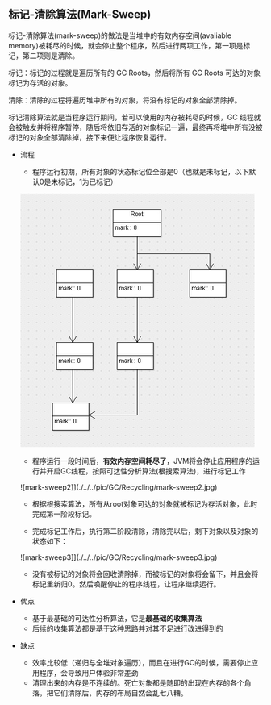 ## 标记-清除算法(Mark-Sweep)

标记-清除算法(mark-sweep)的做法是当堆中的有效内存空间(avaliable memory)被耗尽的时候，就会停止整个程序，然后进行两项工作，第一项是标记，第二项则是清除。

标记：标记的过程就是遍历所有的 GC Roots，然后将所有 GC Roots 可达的对象标记为存活的对象。

清除：清除的过程将遍历堆中所有的对象，将没有标记的对象全部清除掉。

标记清除算法就是当程序运行期间，若可以使用的内存被耗尽的时候，GC 线程就会被触发并将程序暂停，随后将依旧存活的对象标记一遍，最终再将堆中所有没被标记的对象全部清除掉，接下来便让程序恢复运行。

* 流程

	* 程序运行初期，所有对象的状态标记位全部是0（也就是未标记，以下默认0是未标记，1为已标记）

	![mark-sweep1](./../../pic/GC/Recycling/mark-sweep1.jpg)

	* 程序运行一段时间后，**有效内存空间耗尽了**，JVM将会停止应用程序的运行并开启GC线程，按照可达性分析算法(根搜索算法)，进行标记工作

	![mark-sweep2]](./../../pic/GC/Recycling/mark-sweep2.jpg)

	* 根据根搜索算法，所有从root对象可达的对象就被标记为存活对象，此时完成第一阶段标记。

	* 完成标记工作后，执行第二阶段清除，清除完以后，剩下对象以及对象的状态如下：

	![mark-sweep3]](./../../pic/GC/Recycling/mark-sweep3.jpg)

	* 没有被标记的对象将会回收清除掉，而被标记的对象将会留下，并且会将标记重新归0。然后唤醒停止的程序线程，让程序继续运行。

* 优点
	
	* 基于最基础的可达性分析算法，它是**最基础的收集算法**
	* 后续的收集算法都是基于这种思路并对其不足进行改进得到的

* 缺点
	* 效率比较低（递归与全堆对象遍历），而且在进行GC的时候，需要停止应用程序，会导致用户体验非常差劲
	* 清理出来的内存是不连续的。死亡对象都是随即的出现在内存的各个角落，把它们清除后，内存的布局自然会乱七八糟。
